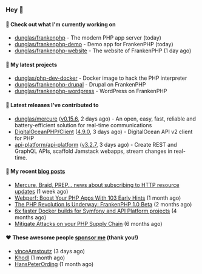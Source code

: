 ### Hey 👋

#### 👷 Check out what I'm currently working on

- [dunglas/frankenphp](https://github.com/dunglas/frankenphp) - The modern PHP app server (today)
- [dunglas/frankenphp-demo](https://github.com/dunglas/frankenphp-demo) - Demo app for FrankenPHP (today)
- [dunglas/frankenphp-website](https://github.com/dunglas/frankenphp-website) - The website of FrankenPHP (1 day ago)

#### 🌱 My latest projects

- [dunglas/php-dev-docker](https://github.com/dunglas/php-dev-docker) - Docker image to hack the PHP interpreter
- [dunglas/frankenphp-drupal](https://github.com/dunglas/frankenphp-drupal) - Drupal on FrankenPHP
- [dunglas/frankenphp-wordpress](https://github.com/dunglas/frankenphp-wordpress) - WordPress on FrankenPHP

#### 🔭 Latest releases I've contributed to

- [dunglas/mercure](https://github.com/dunglas/mercure) ([v0.15.6](https://github.com/dunglas/mercure/releases/tag/v0.15.6), 2 days ago) - An open, easy, fast, reliable and battery-efficient solution for real-time communications
- [DigitalOceanPHP/Client](https://github.com/DigitalOceanPHP/Client) ([4.9.0](https://github.com/DigitalOceanPHP/Client/releases/tag/4.9.0), 3 days ago) - DigitalOcean API v2 client for PHP
- [api-platform/api-platform](https://github.com/api-platform/api-platform) ([v3.2.7](https://github.com/api-platform/api-platform/releases/tag/v3.2.7), 3 days ago) - Create REST and GraphQL APIs, scaffold Jamstack webapps, stream changes in real-time.

#### 📜 My recent [blog posts](https://dunglas.fr)

- [Mercure, Braid, PREP… news about subscribing to HTTP resource updates](https://dunglas.dev/2023/11/mercure-braid-prep-news-about-subscribing-to-http-resource-updates/) (1 week ago)
- [Webperf: Boost Your PHP Apps With 103 Early Hints](https://dunglas.dev/2023/10/webperf-boost-your-php-apps-with-103-early-hints/) (1 month ago)
- [The PHP Revolution Is Underway: FrankenPHP 1.0 Beta](https://dunglas.dev/2023/09/the-php-revolution-is-underway-frankenphp-1-0-beta/) (2 months ago)
- [6x faster Docker builds for Symfony and API Platform projects](https://dunglas.dev/2023/08/6x-faster-docker-builds-for-symfony-and-api-platform-projects/) (4 months ago)
- [Mitigate Attacks on your PHP Supply Chain](https://dunglas.dev/2023/05/mitigate-attacks-on-your-php-supply-chain/) (6 months ago)

#### ❤️ These awesome people [sponsor me](https://github.com/sponsors/dunglas) (thank you!)

- [vinceAmstoutz](https://github.com/vinceAmstoutz) (3 days ago)
- [Khodl](https://github.com/Khodl) (1 month ago)
- [HansPeterOrding](https://github.com/HansPeterOrding) (1 month ago)
